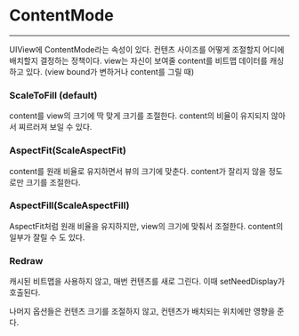# ContentMode

---

UIView에 ContentMode라는 속성이 있다. 컨텐츠 사이즈를 어떻게 조절할지 어디에 배치할지 결정하는 정책이다. view는 자신이 보여줄 content를 비트맵 데이터를 캐싱하고 있다. (view bound가 변하거나 content를 그릴 때)



### ScaleToFill (default)

content를 view의 크기에 딱 맞게 크기를 조절한다. content의 비율이 유지되지 않아서 찌르러져 보일 수 있다.



### AspectFit(ScaleAspectFit)

content를 원래 비율로 유지하면서 뷰의 크기에 맞춘다. content가 잘리지 않을 정도로만 크기를 조절한다.



### AspectFill(ScaleAspectFill)

AspectFit처럼 원래 비율을 유지하지만, view의 크기에 맞춰서 조절한다. content의 일부가 잘릴 수 도 있다.



### Redraw

캐시된 비트맵을 사용하지 않고, 매번 컨텐츠를 새로 그린다. 이때 setNeedDisplay가 호출된다.



나머지 옵션들은 컨텐츠 크기를 조절하지 않고, 컨텐츠가 배치되는 위치에만 영향을 준다.











